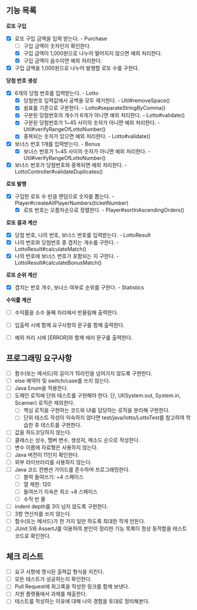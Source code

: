 ## 기능 목록

**로또 구입**

- [x] 로또 구입 금액을 입력 받는다. - Purchase
    - [ ] 구입 금액이 숫자인지 확인한다.
    - [x] 구입 금액이 1,000원으로 나누어 떨어지지 않으면 예외 처리한다.
    - [x] 구입 금액이 음수이면 예외 처리한다.
- [x] 구입 금액을 1,000원으로 나누어 발행할 로또 수를 구한다.

**당첨 번호 생성**

- [x] 6개의 당첨 번호를 입력받는다. - Lotto
    - [x] 당첨번호 입력값에서 공백을 모두 제거한다. - Util#removeSpace()
    - [x] 쉼표를 기준으로 구분한다. - Lotto#separateStringByComma()
    - [x] 구분된 당첨번호의 개수가 6개가 아니면 예외 처리한다. - Lotto#validate()
    - [x] 구분된 당첨번호가 1~45 사이의 숫자가 아니면 예외 처리한다. - Util#verifyRangeOfLottoNumber()
    - [x] 중복되는 숫자가 있으면 예외 처리한다. - Lotto#validate()
- [x] 보너스 번호 1개를 입력받는다. - Bonus
    - [x] 보너스 번호가 1~45 사이의 숫자가 아니면 예외 처리한다. - Util#verifyRangeOfLottoNumber()
- [x] 보너스 번호가 당첨번호와 중복되면 예외 처리한다. - LottoController#validateDuplicates()

**로또 발행**

- [x] 구입한 로또 수 만큼 랜덤으로 숫자를 뽑는다. - Player#createAllPlayerNumbers(ticketNumber)
    - [x] 로또 번호는 오름차순으로 정렬한다. - Player#sortInAscendingOrders()

**로또 결과 계산**

- [x] 당첨 번호, 나의 번호, 보너스 번호를 입력받는다. - LottoResult
- [x] 나의 번호와 당첨번호 중 겹치는 개수를 구한다. - LottoResult#calculateMatch()
- [x] 나의 번호에 보너스 번호가 포함되는 지 구한다. - LottoResult#calculateBonusMatch()

**로또 순위 계산**
- [x] 겹치는 번호 개수, 보너스 여부로 순위를 구한다. - Statistics

**수익률 계산**

- [ ] 수익률을 소수 둘째 자리에서 반올림해 출력한다.


- [ ] 입출력 시에 함께 요구사항의 문구를 함께 출력한다.
- [ ] 예외 처리 시에 [ERROR]와 함께 에러 문구를 출력한다.

## 프로그래밍 요구사항

- [ ] 함수(또는 메서드)의 길이가 15라인을 넘어가지 않도록 구현한다.
- [ ] else 예약어 및 switch/case를 쓰지 않는다.
- [ ] Java Enum을 적용한다.
- [ ] 도메인 로직에 단위 테스트를 구현해야 한다. 단, UI(System.out, System.in, Scanner) 로직은 제외한다.
    - [ ] 핵심 로직을 구현하는 코드와 UI를 담당하는 로직을 분리해 구현한다.
    - [ ] 단위 테스트 작성이 익숙하지 않다면 test/java/lotto/LottoTest를 참고하여 학습한 후 테스트를 구현한다.
- [ ] 값을 하드코딩하지 않는다.
- [ ] 클래스는 상수, 멤버 변수, 생성자, 메소드 순으로 작성한다.
- [ ] 변수 이름에 자료형은 사용하지 않는다.
- [ ] Java 버전이 11인지 확인한다.
- [ ] 외부 라이브러리를 사용하지 않는다.
- [ ] Java 코드 컨벤션 가이드를 준수하며 프로그래밍한다.
    - [ ] 블럭 들여쓰기: +4 스페이스
    - [ ] 열 제한: 120
    - [ ] 들여쓰기 지속은 최소 +8 스페이스
    - [ ] 수직 빈 줄
- [ ] indent depth를 3이 넘지 않도록 구현한다.
- [ ] 3항 연산자를 쓰지 않는다.
- [ ] 함수(또는 메서드)가 한 가지 일만 하도록 최대한 작게 만든다.
- [ ] JUnit 5와 AssertJ를 이용하여 본인이 정리한 기능 목록이 정상 동작함을 테스트 코드로 확인한다.

## 체크 리스트

- [ ] 요구 사항에 명시된 출력값 형식을 지킨다.
- [ ] 모든 테스트가 성공하는지 확인한다.
- [ ] Pull Request에 회고록을 작성한 링크를 함께 보낸다.
- [ ] 지원 플랫폼에서 과제를 제출한다.
- [ ] 테스트를 작성하는 이유에 대해 나의 경험을 토대로 정리해본다.
